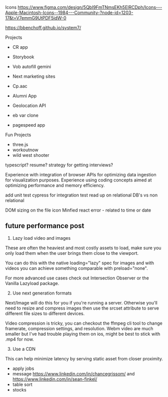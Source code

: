 Icons https://www.figma.com/design/5QbI9FmTNmsEKh5ElRCDph/Icons---Apple-Macintosh-Icons--1984---Community-?node-id=1203-17&t=V7emmG9UtPDF5idW-0

https://bbenchoff.github.io/system7/

Projects
- CR app
- Storybook
- Vob autofill gemini
- Next marketing sites
- Cp.aac

- Alumni App
- Geolocation API
- eb var clone
- pagespeed app

Fun Projects
- three.js
- workoutnow
- wild west shooter


typescript?
resume?
strategy for getting interviews?


Experience with integration of browser APIs for optimizing data ingestion for visualization purposes.
Experience using coding concepts aimed at optimizing performance and memory efficiency.


add unit test
cypress for integration test
read up on relational DB's vs non relational


DOM sizing on the file icon
Minfied react error - related to time or date

## future performance post
1. Lazy load video and images

These are often the heaviest and most costly assets to load, make sure you only load them when the user brings them close to the viewport.

You can do this with the native loading="lazy" spec for images and with videos you can achieve something comparable with preload="none".

For more advanced use cases check out Intersection Observer or the Vanilla Lazyload package.

2. Use next generation formats

Next/Image will do this for you if you're running a server. Otherwise you'll need to resize and compress images then use the srcset attribute to serve different file sizes to different devices.

Video compression is tricky, you can checkout the ffmpeg cli tool to change framerate, compression settings, and resolution. Webm video are much smaller but I've had trouble playing them on ios, might be best to stick with .mp4 for now.

3. Use a CDN

This can help minimize latency by serving static asset from closer proximity.

- apply jobs
- message https://www.linkedin.com/in/chancegrissom/ and https://www.linkedin.com/in/sean-finkel/
- table sort
- stocks
